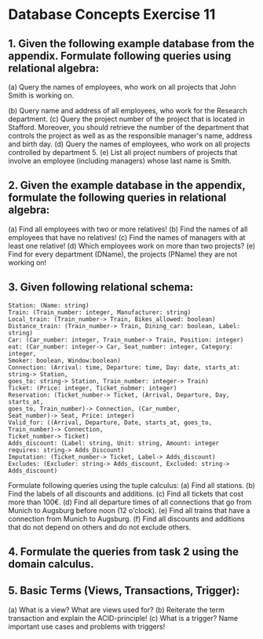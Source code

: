 # Database Concepts Exercise 11

## 1. Given the following example database from the appendix. Formulate following queries using relational algebra:

(a) Query the names of employees, who work on all projects that John Smith is working on.


(b) Query name and address of all employees, who work for the Research department.
(c) Query the project number of the project that is located in Stafford. Moreover, you should retrieve the number of the department that controls the project as well as as the responsible manager's name, address and birth day.
(d) Query the names of employees, who work on all projects controlled by department 5.
(e) List all project numbers of projects that involve an employee (including managers) whose last name is Smith.

## 2. Given the example database in the appendix, formulate the following queries in relational algebra:
(a) Find all employees with two or more relatives!
(b) Find the names of all employees that have no relatives!
(c) Find the names of managers with at least one relative!
(d) Which employees work on more than two projects?
(e) Find for every department (DName), the projects (PName) they are not working on!

## 3. Given following relational schema:

```
Station: (Name: string)
Train: (Train_number: integer, Manufacturer: string)
Local_train: (Train_number-> Train, Bikes_allowed: boolean)
Distance_train: (Train_number-> Train, Dining_car: boolean, Label: string)
Car: (Car_number: integer, Train_number-> Train, Position: integer)
eat: (Car_number: integer-> Car, Seat_number: integer, Category: integer,
Smoker: boolean, Window:boolean)
Connection: (Arrival: time, Departure: time, Day: date, starts_at: string-> Station,
goes_to: string-> Station, Train_number: integer-> Train)
Ticket: (Price: integer, Ticket_nubmer: integer)
Reservation: (Ticket_number-> Ticket, (Arrival, Departure, Day, starts_at,
goes_to, Train_number)-> Connection, (Car_number,
Seat_number)-> Seat, Price: integer)
Valid_for: ((Arrival, Departure, Date, starts_at, goes_to, Train_number)-> Connection,
Ticket_number-> Ticket)
Adds_discount: (Label: string, Unit: string, Amount: integer
requires: string-> Adds_Discount)
Imputation: (Ticket_number-> Ticket, Label-> Adds_discount)
Excludes: (Excluder: string-> Adds_discount, Excluded: string-> Adds_discount)
```

Formulate following queries using the tuple calculus:
(a) Find all stations.
(b) Find the labels of all discounts and additions.
(c) Find all tickets that cost more than 100€.
(d) Find all departure times of all connections that go from Munich to Augsburg before noon (12 o'clock).
(e) Find all trains that have a connection from Munich to Augsburg.
(f) Find all discounts and additions that do not depend on others and do not exclude others.

## 4. Formulate the queries from task 2 using the domain calculus.

## 5. Basic Terms (Views, Transactions, Trigger):
(a) What is a view? What are views used for?
(b) Reiterate the term transaction and explain the ACID-principle!
(c) What is a trigger? Name important use cases and problems with triggers!

